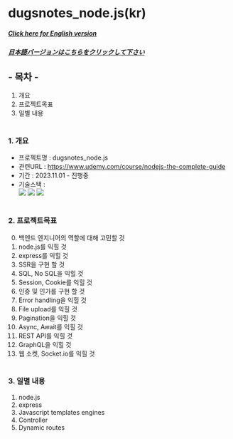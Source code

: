 # dugsnotes_node.js(kr)

##### [Click here for English version](README_EN.md)

##### [日本語バージョンはこちらをクリックして下さい](README_JP.md)

## - 목차 -

1. 개요
2. 프로젝트목표
3. 일별 내용
   </br>
   </br>

### 1. 개요

- 프로젝트명 : dugsnotes_node.js
- 관련URL : https://www.udemy.com/course/nodejs-the-complete-guide
- 기간 : 2023.11.01 - 진행중
- 기술스택 : </br>
  <img src="https://img.shields.io/badge/javascript-F7DF1E?style=for-the-badge&logo=javascript&logoColor=white">
  <img src="https://img.shields.io/badge/node.js-339933?style=for-the-badge&logo=node.js&logoColor=white"> <img src="https://img.shields.io/badge/express-000000?style=for-the-badge&logo=express&logoColor=white">
  </br>
  </br>

### 2. 프로젝트목표

0. 백엔드 엔지니어의 역할에 대해 고민할 것
1. node.js를 익힐 것
2. express를 익힐 것
3. SSR을 구현 할 것
4. SQL, No SQL을 익힐 것
5. Session, Cookie를 익힐 것
6. 인증 및 인가를 구현 할 것
7. Error handling을 익힐 것
8. File upload를 익힐 것
9. Pagination을 익힐 것
10. Async, Await를 익힐 것
11. REST API를 익힐 것
12. GraphQL을 익힐 것
13. 웹 소켓, Socket.io를 익힐 것
    </br>
    </br>

### 3. 일별 내용

1. node.js
2. express
3. Javascript templates engines
4. Controller
5. Dynamic routes
